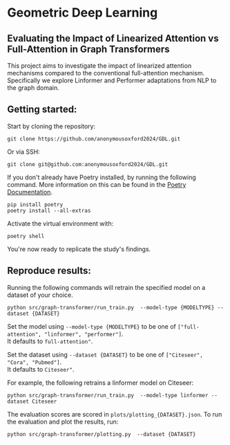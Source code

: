 # Geometric Deep Learning

## Evaluating the Impact of Linearized Attention vs Full-Attention in Graph Transformers

This project aims to investigate the impact of linearized attention mechanisms compared
to the conventional full-attention mechanism.
Specifically we explore Linformer and Performer adaptations from NLP to the graph domain.

## Getting started:

Start by cloning the repository:

```
git clone https://github.com/anonymousoxford2024/GDL.git
```

Or via SSH:

```
git clone git@github.com:anonymousoxford2024/GDL.git
```

If you don't already have Poetry installed, by running the following command.
More information on this can be found in the
[Poetry Documentation](https://python-poetry.org/docs/).

```
pip install poetry
poetry install --all-extras
```

Activate the virtual environment with:

```
poetry shell
```

You're now ready to replicate the study's findings.

## Reproduce results:

Running the following commands will retrain the specified model on a dataset of 
your choice.
```
python src/graph-transformer/run_train.py  --model-type {MODELTYPE} --dataset {DATASET}
```


Set the model using `--model-type {MODELTYPE}` to be one of 
`["full-attention", "linformer", "performer"]`.  \
It defaults to `full-attention"`.

Set the dataset using `--dataset {DATASET}` to be one of 
`["Citeseer", "Cora", "Pubmed"]`.\
It defaults to `Citeseer"`.



For example, the following retrains a linformer model on Citeseer:
```
python src/graph-transformer/run_train.py  --model-type linformer --dataset Citeseer
```


The evaluation scores are scored in `plots/plotting_{DATASET}.json`. 
To run the evaluation and plot the results, run:

```
python src/graph-transformer/plotting.py  --dataset {DATASET}
```

